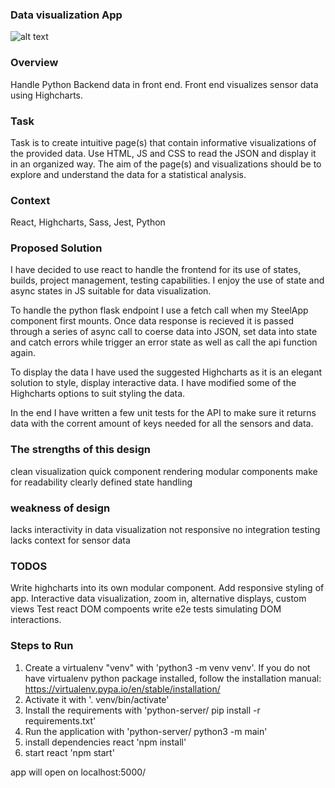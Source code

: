 ### Data visualization App
![alt text](https://github.com/ColinRosati1/smart-steel-app/blob/master/smart%20steel%20grab.PNG)

### Overview

Handle Python Backend data in front end. 
Front end visualizes sensor data using Highcharts.

### Task 

Task is to create intuitive page(s) that contain informative visualizations 
of the provided data. Use HTML, JS and CSS to read the JSON and display it in an
organized way. The aim of the page(s) and visualizations should be to explore 
and understand the data for a statistical analysis.



### Context
React, Highcharts, Sass, Jest, Python


### Proposed Solution
I have decided to use react to handle the frontend for its use of states, builds,
project management, testing capabilities. I enjoy the use of state and async states 
in JS suitable for data visualization.

To handle the python flask endpoint I use a fetch call when my SteelApp component first mounts.
Once data response is recieved it is passed through a series of async call to coerse data into JSON,
set data into state and catch errors while trigger an error state as well as call the api function again.

To display the data I have used the suggested Highcharts as it is an elegant solution to style, display 
interactive data. I have modified some of the Highcharts options to suit styling the data.

In the end I have written a few unit tests for the API to make sure it returns data with the corrent amount
of keys needed for all the sensors and data.

### The strengths of this design
clean visualization
quick component rendering
modular components make for readability
clearly defined state handling


### weakness of design
lacks interactivity in data visualization
not responsive
no integration testing
lacks context for sensor data



### TODOS
Write highcharts into its own modular component.
Add responsive styling of app.
Interactive data visualization, zoom in, alternative displays, custom views
Test react DOM compoents
write e2e tests simulating DOM interactions.



### Steps to Run
1. Create a virtualenv "venv" with 'python3 -m venv venv'. If you do not have
    virtualenv python package installed, follow the installation manual:
    https://virtualenv.pypa.io/en/stable/installation/
2. Activate it with '. venv/bin/activate'
3. Install the requirements with 'python-server/ pip install -r requirements.txt'
4. Run the application with 'python-server/ python3 -m main'
4. install dependencies react    'npm install'
5. start react    'npm start'

app will open on localhost:5000/




